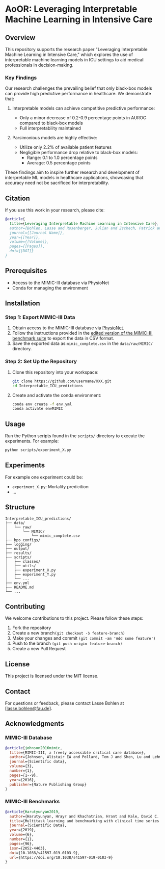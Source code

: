 # AoOR: Leveraging Interpretable Machine Learning in Intensive Care

## Overview

This repository supports the research paper "Leveraging Interpretable Machine Learning in Intensive Care," which explores the use of interpretable machine learning models in ICU settings to aid medical professionals in decision-making.

### Key Findings

Our research challenges the prevailing belief that only black-box models can provide high predictive performance in healthcare. We demonstrate that:

1. Interpretable models can achieve competitive predictive performance:
   - Only a minor decrease of 0.2-0.9 percentage points in AUROC compared to black-box models
   - Full interpretability maintained

2. Parsimonious models are highly effective:
   - Utilize only 2.2% of available patient features
   - Negligible performance drop relative to black-box models:
     - Range: 0.1 to 1.0 percentage points
     - Average: 0.5 percentage points

These findings aim to inspire further research and development of interpretable ML models in healthcare applications, showcasing that accuracy need not be sacrificed for interpretability.

## Citation

If you use this work in your research, please cite:

```bibtex
@article{
  title={Leveraging Interpretable Machine Learning in Intensive Care},
  author={Bohlen, Lasse and Rosenberger, Julian and Zschech, Patrick and Kraus, Mathias},
  journal={[Journal Name]},
  year={[Year]},
  volume={[Volume]},
  pages={[Pages]},
  doi={[DOI]}
}
```

## Prerequisites
- Access to the MIMIC-III database via PhysioNet
- Conda for managing the environment

## Installation

### Step 1: Export MIMIC-III Data
1. Obtain access to the MIMIC-III database via [PhysioNet](https://physionet.org/).
2. Follow the instructions provided in the [edited version of the MIMIC-III benchmark suite](https://github.com/HB-Dynamite/mimic3-benchmarks_AoOR_data_export) to export the data in CSV format.
3. Save the exported data as `mimic_complete.csv` in the `data/raw/MIMIC/` directory.

### Step 2: Set Up the Repository
1. Clone this repository into your workspace:
   ```sh
   git clone https://github.com/username/XXX.git
   cd Interpretable_ICU_predictions
   ```
2. Create and activate the conda environment:
   ```sh
   conda env create -f env.yml
   conda activate envMIMIC
   ```

## Usage
Run the Python scripts found in the ``scripts/`` directory to execute the experiments. For example:
```sh
python scripts/experiment_X.py
```

## Experiments
For example one experiment could be: 
- ``experiment_X.py``: Mortality predicition
- ...

## Structure
```
Interpretable_ICU_predictions/
├── data/
│   └── raw/
│       └── MIMIC/
│           └── mimic_complete.csv
├── hpo_configs/
├── logging/
├── output/
├── results/
├── scripts/
│   ├── classes/
│   ├── utils/
│   ├── experiment_X.py
│   ├── experiment_Y.py
│   └── ...
├── env.yml
├── README.md
└── ...
```

## Contributing
We welcome contributions to this project. Please follow these steps:

1. Fork the repository
2. Create a new branch``(git checkout -b feature-branch)``
3. Make your changes and commit ``(git commit -am 'Add some feature')``
4. Push to the branch ``(git push origin feature-branch)``
5. Create a new Pull Request

## License
This project is licensed under the MIT license.

## Contact
For questions or feedback, please contact Lasse Bohlen at [lasse.bohlen@fau.de].

## Acknowledgments

### MIMIC-III Database
```bibtex
@article{johnson2016mimic,
  title={MIMIC-III, a freely accessible critical care database},
  author={Johnson, Alistair EW and Pollard, Tom J and Shen, Lu and Lehman, Li-wei H and Feng, Mengling and Ghassemi, Mohammad and Moody, Benjamin and Szolovits, Peter and Anthony Celi, Leo and Mark, Roger G},
  journal={Scientific data},
  volume={3},
  number={1},
  pages={1--9},
  year={2016},
  publisher={Nature Publishing Group}
}
```

### MIMIC-III Benchmarks
```bibtex
@article{Harutyunyan2019,
  author={Harutyunyan, Hrayr and Khachatrian, Hrant and Kale, David C. and Ver Steeg, Greg and Galstyan, Aram},
  title={Multitask learning and benchmarking with clinical time series data},
  journal={Scientific Data},
  year={2019},
  volume={6},
  number={1},
  pages={96},
  issn={2052-4463},
  doi={10.1038/s41597-019-0103-9},
  url={https://doi.org/10.1038/s41597-019-0103-9}
}
```
